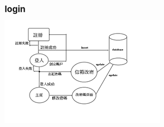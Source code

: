 # login
![alt text](https://github.com/partyyaya/login/blob/master/Log/WebContent/loginProccess.png)
